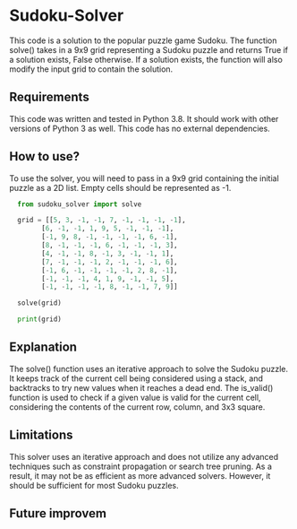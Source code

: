 # Sudoku-Solver
This code is a solution to the popular puzzle game Sudoku. The function solve() takes in a 9x9 grid representing a Sudoku puzzle and returns True if a solution exists, False otherwise. If a solution exists, the function will also modify the input grid to contain the solution.
## Requirements
This code was written and tested in Python 3.8. It should work with other versions of Python 3 as well.
This code has no external dependencies.
## How to use?
To use the solver, you will need to pass in a 9x9 grid containing the initial puzzle as a 2D list. Empty cells should be represented as -1.

```python
  from sudoku_solver import solve

  grid = [[5, 3, -1, -1, 7, -1, -1, -1, -1],
        [6, -1, -1, 1, 9, 5, -1, -1, -1],
        [-1, 9, 8, -1, -1, -1, -1, 6, -1],
        [8, -1, -1, -1, 6, -1, -1, -1, 3],
        [4, -1, -1, 8, -1, 3, -1, -1, 1],
        [7, -1, -1, -1, 2, -1, -1, -1, 6],
        [-1, 6, -1, -1, -1, -1, 2, 8, -1],
        [-1, -1, -1, 4, 1, 9, -1, -1, 5],
        [-1, -1, -1, -1, 8, -1, -1, 7, 9]]

  solve(grid)

  print(grid)
  ```
## Explanation
The solve() function uses an iterative approach to solve the Sudoku puzzle. It keeps track of the current cell being considered using a stack, and backtracks to try new values when it reaches a dead end. The is_valid() function is used to check if a given value is valid for the current cell, considering the contents of the current row, column, and 3x3 square.

## Limitations
This solver uses an iterative approach and does not utilize any advanced techniques such as constraint propagation or search tree pruning. As a result, it may not be as efficient as more advanced solvers. However, it should be sufficient for most Sudoku puzzles.

## Future improvem

